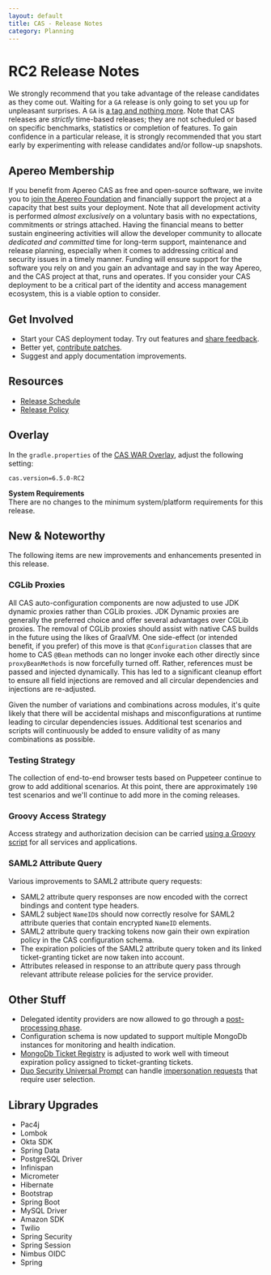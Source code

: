 ```yaml
---
layout: default
title: CAS - Release Notes
category: Planning
---
```


# RC2 Release Notes

We strongly recommend that you take advantage of the release candidates as they come out. Waiting
for a `GA` release is only going to set you up for unpleasant surprises. A `GA`
is [a tag and nothing more](https://apereo.github.io/2017/03/08/the-myth-of-ga-rel/). Note that CAS
releases are *strictly* time-based releases; they are not scheduled or based on
specific benchmarks, statistics or completion of features. To gain confidence in
a particular release, it is strongly recommended that you start early by
experimenting with release candidates and/or follow-up snapshots.

## Apereo Membership

If you benefit from Apereo CAS as free and open-source software, we
invite you to [join the Apereo Foundation](https://www.apereo.org/content/apereo-membership)
and financially support the project at a capacity that best suits your
deployment. Note that all development activity is performed
*almost exclusively* on a voluntary basis with no expectations, commitments or strings
attached. Having the financial means to better sustain engineering activities will allow
the developer community to allocate *dedicated and committed* time for long-term
support, maintenance and release planning, especially when it comes to addressing
critical and security issues in a timely manner. Funding will ensure support for
the software you rely on and you gain an advantage and say in the way Apereo, and
the CAS project at that, runs and operates. If you consider your CAS deployment to
be a critical part of the identity and access management ecosystem, this is a viable option to consider.

## Get Involved

- Start your CAS deployment today. Try out features and [share feedback](/cas/Mailing-Lists.html).
- Better yet, [contribute patches](/cas/developer/Contributor-Guidelines.html).
- Suggest and apply documentation improvements.

## Resources

- [Release Schedule](https://github.com/apereo/cas/milestones)
- [Release Policy](/cas/developer/Release-Policy.html)

## Overlay

In the `gradle.properties` of the [CAS WAR Overlay](../installation/WAR-Overlay-Installation.html), adjust the following setting:

```properties
cas.version=6.5.0-RC2
```

<div class="alert alert-info">
<strong>System Requirements</strong><br/>There are no changes to the 
minimum system/platform requirements for this release.
</div>

## New & Noteworthy

The following items are new improvements and enhancements presented in this release.
     
### CGLib Proxies

All CAS auto-configuration components are now adjusted to use JDK dynamic proxies rather than CGLib proxies. JDK Dynamic proxies 
are generally the preferred choice and offer several advantages over CGLib proxies. The removal of CGLib proxies should assist 
with native CAS builds in the future using the likes of GraalVM. One side-effect (or intended benefit, if you prefer) of 
this move is that `@Configuration` classes that are home to CAS `@Bean` methods can no longer invoke 
each other directly since `proxyBeanMethods` is now forcefully turned off. Rather, references 
must be passed and injected dynamically. This has led to a significant cleanup effort to 
ensure all field injections are removed and all circular dependencies and injections are re-adjusted.
                                        
Given the number of variations and combinations across modules, it's quite likely that there will be accidental 
mishaps and misconfigurations at runtime leading to circular dependencies issues. Additional test scenarios and scripts will continuously
be added to ensure validity of as many combinations as possible.

### Testing Strategy

The collection of end-to-end browser tests based on Puppeteer continue to grow to add additional scenarios. At this point, there are 
approximately `190` test scenarios and we'll continue to add more in the coming releases.

### Groovy Access Strategy

Access strategy and authorization decision can be carried [using a Groovy script](../services/Configuring-Service-Access-Strategy.html) 
for all services and applications.
  
### SAML2 Attribute Query
              
Various improvements to SAML2 attribute query requests:
       
- SAML2 attribute query responses are now encoded with the correct bindings and content type headers.
- SAML2 subject `NameID`s should now correctly resolve for SAML2 attribute queries that contain encrypted `NameID` elements.
- SAML2 attribute query tracking tokens now gain their own expiration policy in the CAS configuration schema.
- The expiration policies of the SAML2 attribute query token and its linked ticket-granting ticket are now taken into account. 
- Attributes released in response to an attribute query pass through relevant attribute release policies for the service provider.

## Other Stuff
     
- Delegated identity providers are now allowed to go through a [post-processing phase](../integration/Delegate-Authentication-PostProcessing.html).
- Configuration schema is now updated to support multiple MongoDb instances for monitoring and health indication. 
- [MongoDb Ticket Registry](../ticketing/MongoDb-Ticket-Registry.html) is adjusted to work well with timeout expiration policy assigned to ticket-granting tickets. 
- [Duo Security Universal Prompt](../mfa/DuoSecurity-Authentication.html) can 
  handle [impersonation requests](../authentication/Surrogate-Authentication.html) that require user selection.

## Library Upgrades
            
- Pac4j
- Lombok
- Okta SDK
- Spring Data
- PostgreSQL Driver
- Infinispan
- Micrometer
- Hibernate
- Bootstrap
- Spring Boot
- MySQL Driver
- Amazon SDK
- Twilio
- Spring Security
- Spring Session
- Nimbus OIDC
- Spring
